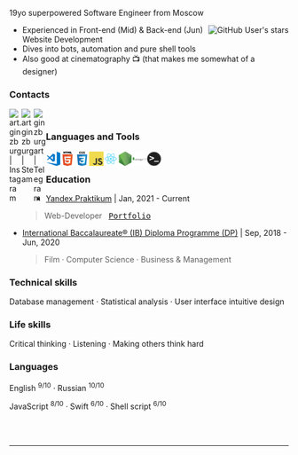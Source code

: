 19yo superpowered Software Engineer from Moscow

<img align="right" alt="GitHub User's stars" src="https://img.shields.io/github/stars/artginzburg?style=social">

* Experienced in Front-end (Mid) & Back-end (Jun) Website Development
* Dives into bots, automation and pure shell tools
* Also good at cinematography 📺 (that makes me somewhat of a designer)

### Contacts

[<img align="left" width="22px" title="art.ginzburg | Instagram" src="https://i.dlpng.com/static/png/6533778_preview.png">][instagram]
[<img align="left" width="22px" title="artginzburg | Steam" src="https://toppng.com/public/uploads/thumbnail/ow-white-steam-icon-115629259929xjnhjlwag.png">][steam]
[<img align="left" width="22px" title="ginzburgart | Telegram" src="https://upload.wikimedia.org/wikipedia/commons/thumb/e/ef/Telegram_X_2019_Logo.svg/2048px-Telegram_X_2019_Logo.svg.png">][telegram]

<br>

### Languages and Tools

[<img align="left" title="Visual Studio Code" width="26px" src="https://raw.githubusercontent.com/github/explore/80688e429a7d4ef2fca1e82350fe8e3517d3494d/topics/visual-studio-code/visual-studio-code.png">][vscode]
[<img align="left" title="HTML5" width="26px" src="https://raw.githubusercontent.com/github/explore/80688e429a7d4ef2fca1e82350fe8e3517d3494d/topics/html/html.png">][html]
[<img align="left" title="CSS3" width="26px" src="https://raw.githubusercontent.com/github/explore/80688e429a7d4ef2fca1e82350fe8e3517d3494d/topics/css/css.png">][css]
[<img align="left" title="JavaScript" width="26px" src="https://raw.githubusercontent.com/github/explore/80688e429a7d4ef2fca1e82350fe8e3517d3494d/topics/javascript/javascript.png">][js]
[<img align="left" title="React" width="26px" src="https://raw.githubusercontent.com/github/explore/80688e429a7d4ef2fca1e82350fe8e3517d3494d/topics/react/react.png">][react]
[<img align="left" title="Node.js" width="26px" src="https://raw.githubusercontent.com/github/explore/80688e429a7d4ef2fca1e82350fe8e3517d3494d/topics/nodejs/nodejs.png">][nodejs]
[<img align="left" title="MongoDB" width="26px" src="https://raw.githubusercontent.com/github/explore/80688e429a7d4ef2fca1e82350fe8e3517d3494d/topics/mongodb/mongodb.png">][mongo]
<img align="left" title="ShellScript" width="26px" src="https://raw.githubusercontent.com/github/explore/80688e429a7d4ef2fca1e82350fe8e3517d3494d/topics/terminal/terminal.png">

<br>

### Education

* [Yandex.Praktikum][yapraktikum] | Jan, 2021 - Current

  > Web-Developer &nbsp; <kbd>[Portfolio][yapraktikum-webdev-portfolio]</kbd>

* [International Baccalaureate® (IB) Diploma Programme (DP)][ibdp] | Sep, 2018 - Jun, 2020

  > Film · Computer Science · Business & Management

### Technical skills

Database management · Statistical analysis · User interface intuitive design

### Life skills

Critical thinking · Listening · Making others think hard

### Languages

English <sup>9/10</sup> · Russian <sup>10/10</sup>

JavaScript <sup>8/10</sup> · Swift <sup>6/10</sup> · Shell script <sup>6/10</sup>

<br>
<br>

---

[instagram]: https://www.instagram.com/art.ginzburg/
[steam]: https://steamcommunity.com/id/artginzburg
[telegram]: https://t.me/ginzburgart
[vscode]: https://code.visualstudio.com/
[html]: https://ru.wikipedia.org/wiki/HTML5
[css]: https://ru.wikipedia.org/wiki/CSS
[js]: https://www.javascript.com/
[react]: https://reactjs.org/
[nodejs]: https://nodejs.org/en/
[mongo]: https://www.mongodb.com/
[yapraktikum]: https://praktikum.yandex.ru/
[yapraktikum-webdev-portfolio]: https://github.com/artginzburg/yandex.praktikum-portfolio
[ibdp]: https://www.ibo.org/programmes/diploma-programme/
